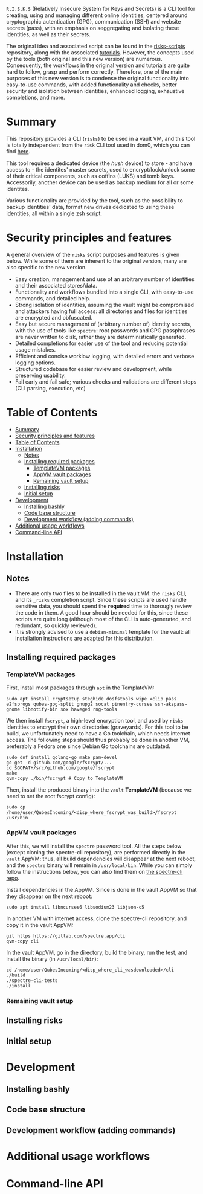 
`R.I.S.K.S` (Relatively Insecure System for Keys and Secrets) is a CLI tool for creating, using and managing
different online identities, centered around cryptographic autentication (GPG), communication (SSH) and website
secrets (pass), with an emphasis on seggregating and isolating these identities, as well as their secrets.

The original idea and associated script can be found in the [risks-scripts](https://github.com/19hundreds/risks-scripts) repository, along with the associated [tutorials](https://19hundreds.github.io/risks-workflow).
However, the concepts used by the tools (both original and this new version) are numerous. Consequently, the workflows
in the original version and tutorials are quite hard to follow, grasp and perform correctly. 
Therefore, one of the main purposes of this new version is to condense the original functionality into easy-to-use
commands, with added functionality and checks, better security and isolation between identities, enhanced logging, 
exhaustive completions, and more.

# Summary

This repository provides a CLI (`risks`) to be used in a vault VM, and this tool is totally independent from the
`risk` CLI tool used in dom0, which you can find [here](https://github.com/wizardofhoms/risk).

This tool requires a dedicated device (the _hush_ device) to store - and have access to - the identites' master
secrets, used to encrypt/lock/unlock some of their critical components, such as coffins (LUKS) and tomb keys.
Accessorily, another device can be used as backup medium for all or some identites.

Various functionality are provided by the tool, such as the possibility to backup identities' data, format new
drives dedicated to using these identities, all within a single zsh script.

# Security principles and features

A general overview of the `risks` script purposes and features is given below. 
While some of them are inherent to the original version, many are also specific to the new version.

- Easy creation, management and use of an arbitrary number of identities and their associated stores/data.
- Functionality and workflows bundled into a single CLI, with easy-to-use commands, and detailed help.
- Strong isolation of identities, assuming the vault might be compromised and attackers having full access:
  all directories and files for identities are encrypted and obfuscated.
- Easy but secure management of (arbitrary number of) identity secrets, with the use of tools like `spectre`:
  root passwords and GPG passphrases are never written to disk, rather they are deterministically generated.
- Detailed completions for easier use of the tool and reducing potential usage mistakes.
- Efficient and concise worklow logging, with detailed errors and verbose logging options.
- Structured codebase for easier review and development, while preserving usability.
- Fail early and fail safe; various checks and validations are different steps (CLI parsing, execution, etc)

# Table of Contents

- [Summary](#summary)
- [Security principles and features](#security-principles-and-features)
- [Table of Contents](#table-of-contents)
- [Installation](#installation)
    - [Notes](#notes)
    - [Installing required packages](#installing-required-packages)
        - [TemplateVM packages](#templatevm-packages)
        - [AppVM vault packages](#appvm-vault-packages)
        - [Remaining vault setup](#remaining-vault-setup)
    - [Installing risks](#installing-risks)
    - [Initial setup](#initial-setup)
- [Development](#development)
    - [Installing bashly](#installing-bashly)
    - [Code base structure](#code-base-structure)
    - [Development workflow (adding commands)](#development-workflow-adding-commands)
- [Additional usage workflows](#additional-usage-workflows)
- [Command-line API](#command-line-api)

# Installation

## Notes

- There are only two files to be installed in the vault VM: the `risks` CLI, and its `_risks` completion script.
  Since these scripts are used handle sensitive data, you should spend the **required** time to thorougly review
  the code in them. A good hour should be needed for this, since these scripts are quite long (although most
  of the CLI is auto-generated, and redundant, so quickly reviewed).
- It is strongly advised to use a `debian-minimal` template for the vault: all installation instructions are
  adapted for this distribution.

## Installing required packages 

### TemplateVM packages

First, install most packages through `apt` in the TemplateVM:
```
sudo apt install cryptsetup steghide dosfstools wipe xclip pass e2fsprogs qubes-gpg-split gnupg2 socat pinentry-curses ssh-akspass-gnome libnotify-bin sox haveged rng-tools
```

We then install `fscrypt`, a high-level encryption tool, and used by `risks` identities to encrypt their own directories 
(graveyards). For this tool to be build, we unfortunately need to have a Go toolchain, which needs internet access. 
The following steps should thus probably be done in another VM, preferably a Fedora one since Debian Go toolchains 
are outdated.
```
sudo dnf install golang-go make pam-devel
go get -d github.com/google/fscrypt/...
cd $GOPATH/src/github.com/google/fscrypt
make
qvm-copy ./bin/fscrypt # Copy to TemplateVM
```
Then, install the produced binary into the `vault` **TemplateVM** (because we need to set the root fscrypt config):
```
sudo cp /home/user/QubesIncoming/<disp_where_fscrypt_was_build>/fscrypt /usr/bin
```

### AppVM vault packages

After this, we will install the `spectre` password tool. All the steps below (except cloning the spectre-cli repository),
are performed directly in the `vault` AppVM: thus, all build dependencies will disappear at the next reboot, and the
`spectre` binary will remain in `/usr/local/bin`. While you can simply follow the instructions below, you can also find 
them on [the spectre-cli repo](https://gitlab.com/spectre.app/cli).

Install dependencies in the AppVM. Since is done in the vault AppVM so that they disappear on the next reboot:
```
sudo apt install libncurses6 libsodium23 libjson-c5
```
In another VM with internet access, clone the spectre-cli repository, and copy it in the vault AppVM:
```
git https https://gitlab.com/spectre.app/cli
qvm-copy cli
```
In the vault AppVM, go in the directory, build the binary, run the test, and install the binary (in `/usr/local/bin`):
```
cd /home/user/QubesIncoming/<disp_where_cli_wasdownloaded>/cli 
./build
./spectre-cli-tests
./install
```

### Remaining vault setup


## Installing risks
## Initial setup

# Development

## Installing bashly
## Code base structure
## Development workflow (adding commands)

# Additional usage workflows

# Command-line API


